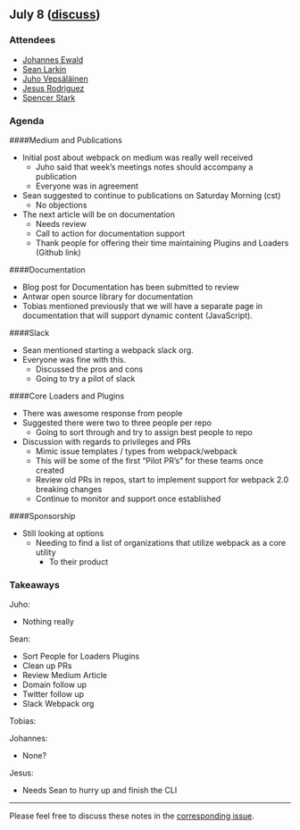 ## July 8 ([discuss](https://github.com/webpack/meeting-notes/pull/3))

### Attendees

* [Johannes Ewald](http://github.com/jhnns)
* [Sean Larkin](http://github.com/thelarkinn)
* [Juho Vepsäläinen](http://github.com/bebraw)
* [Jesus Rodriguez](https://github.com/foxandxss)
* [Spencer Stark](https://github.com/spencerstark) 

### Agenda

####Medium and Publications
* Initial post about webpack on medium was really well received
	* Juho said that week’s meetings notes should accompany a publication
	* Everyone was in agreement 
* Sean suggested to continue to publications on Saturday Morning (cst) 
	* No objections
* The next article will be on documentation
	* Needs review
	* Call to action for documentation support
	* Thank people for offering their time maintaining Plugins and Loaders (Github link)

####Documentation
* Blog post for Documentation has been submitted to review
* Antwar open source library for documentation
* Tobias mentioned previously that we will have a separate page in documentation that will support dynamic content (JavaScript). 

####Slack
* Sean mentioned starting a webpack slack org. 
* Everyone was fine with this. 
	* Discussed the pros and cons
	* Going to try a pilot of slack

####Core Loaders and Plugins
* There was awesome response from people
* Suggested there were two to three people per repo
	* Going to sort through and try to assign best people to repo
* Discussion with regards to privileges and PRs
	* Mimic issue templates / types from webpack/webpack
	* This will be some of the first “Pilot PR’s” for these teams once created
	* Review old PRs in repos, start to implement support for webpack 2.0 breaking changes
	* Continue to monitor and support once established

####Sponsorship
* Still looking at options
	* Needing to find a list of organizations that utilize webpack as a core utility
		* To their product



### Takeaways
Juho:

* Nothing really  

Sean: 

* Sort People for Loaders Plugins
* Clean up PRs
* Review Medium Article
* Domain follow up
* Twitter follow up
* Slack Webpack org

Tobias:
 
Johannes:

* None?

Jesus:

* Needs Sean to hurry up and finish the CLI


-----------
Please feel free to discuss these notes in the [corresponding issue](https://github.com/webpack/meeting-notes/issues/3).